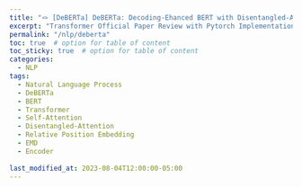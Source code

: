 ```yaml
---
title: "🪢 [DeBERTa] DeBERTa: Decoding-Ehanced BERT with Disentangled-Attention"
excerpt: "Transformer Official Paper Review with Pytorch Implementation"
permalink: "/nlp/deberta"
toc: true  # option for table of content
toc_sticky: true  # option for table of content
categories:
  - NLP
tags:
  - Natural Language Process
  - DeBERTa
  - BERT
  - Transformer
  - Self-Attention
  - Disentangled-Attention
  - Relative Position Embedding
  - EMD
  - Encoder
  
last_modified_at: 2023-08-04T12:00:00-05:00
---
```

